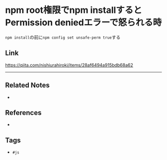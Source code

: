 # npm root権限でnpm installするとPermission deniedエラーで怒られる時
`npm install`の前に`npm config set unsafe-perm true`する

## Link
https://qiita.com/nishiurahiroki/items/28af6494a915bdb68a62

---
## Related Notes
- 

## References
- 

## Tags
- `#js` 